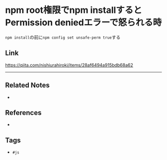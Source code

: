 # npm root権限でnpm installするとPermission deniedエラーで怒られる時
`npm install`の前に`npm config set unsafe-perm true`する

## Link
https://qiita.com/nishiurahiroki/items/28af6494a915bdb68a62

---
## Related Notes
- 

## References
- 

## Tags
- `#js` 